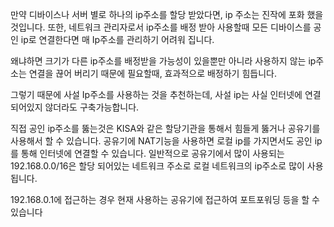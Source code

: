 
만약 디바이스나 서버 별로 하나의 ip주소를 할당 받았다면, ip 주소는 진작에 포화 했을 것입니다.
또한, 네트워크 관리자로서 ip주소를 배정 받아 사용할때 모든 디바이스를 공인 ip로 연결한다면 
매 Ip주소를 관리하기 어려워 집니다.

왜냐하면 크기가 다른 ip주소를 배정받을 가능성이 있을뿐만 아니라 사용하지 않는 ip주소는 연결을 끊어 버리기 때문에 필요할때, 효과적으로 배정하기 힘듭니다.

그렇기 때문에 사설 Ip주소를 사용하는 것을 추천하는데, 사설 ip는 사실 인터넷에 연결 되어있지 않더라도 구축가능합니다.

직접 공인 ip주소를 뚫는것은 KISA와 같은 할당기관을 통해서 힘들게 뚫거나 공유기를 사용해서 할 수 있습니다.
공유기에 NAT기능을 사용하면 로컬 ip를 가지면서도 공인 ip를 통해 인터넷에 연결할 수 있습니다.
일반적으로 공유기에서 많이 사용되는 192.168.0.0/16은 할당 되어있는 네트워크 주소로 로컬 네트워크의 ip주소로 많이 사용됩니다.

192.168.0.1에 접근하는 경우 현재 사용하는 공유기에 접근하여 포트포워딩 등을 할 수 있습니다
